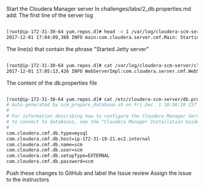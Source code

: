 Start the Cloudera Manager server
In challenges/labs/2_db.properties.md add:
The first line of the server log

```sh

[root@ip-172-31-30-64 yum.repos.d]# head -n 1 /var/log/cloudera-scm-server/cloudera-scm-server.log
2017-12-01 17:04:09,388 INFO main:com.cloudera.server.cmf.Main: Starting SCM Server. JVM Args: [-Dlog4j.configuration=file:/etc/cloudera-scm-server/log4j.properties, -Dfile.encoding=UTF-8, -Dcmf.root.logger=INFO,LOGFILE, -Dcmf.log.dir=/var/log/cloudera-scm-server, -Dcmf.log.file=cloudera-scm-server.log, -Dcmf.jetty.threshhold=WARN, -Dcmf.schema.dir=/usr/share/cmf/schema, -Djava.awt.headless=true, -Djava.net.preferIPv4Stack=true, -Dpython.home=/usr/share/cmf/python, -XX:+UseConcMarkSweepGC, -XX:+UseParNewGC, -XX:+HeapDumpOnOutOfMemoryError, -Xmx4G, -XX:MaxPermSize=256m, -XX:+HeapDumpOnOutOfMemoryError, -XX:HeapDumpPath=/tmp, -XX:OnOutOfMemoryError=kill -9 %p], Args: [], Version: 5.11.2 (#6 built by jenkins on 20170811-0014 git: 3c3ea33a12076fb83a8f11c4452c52fac685d01b)


```

The line(s) that contain the phrase "Started Jetty server"

```sh

[root@ip-172-31-30-64 yum.repos.d]# cat /var/log/cloudera-scm-server/cloudera-scm-server.log | grep "Started Jetty server"
2017-12-01 17:05:13,426 INFO WebServerImpl:com.cloudera.server.cmf.WebServerImpl: Started Jetty server.

```

The content of the db.properties file

```sh

[root@ip-172-31-30-64 yum.repos.d]# cat /etc/cloudera-scm-server/db.properties
# Auto-generated by scm_prepare_database.sh on Fri Dec  1 10:56:10 CST 2017
#
# For information describing how to configure the Cloudera Manager Server
# to connect to databases, see the "Cloudera Manager Installation Guide."
#
com.cloudera.cmf.db.type=mysql
com.cloudera.cmf.db.host=ip-172-31-19-21.ec2.internal
com.cloudera.cmf.db.name=scm
com.cloudera.cmf.db.user=scm
com.cloudera.cmf.db.setupType=EXTERNAL
com.cloudera.cmf.db.password=scm


```

Push these changes to GitHub and label the Issue review
Assign the issue to the instructors
